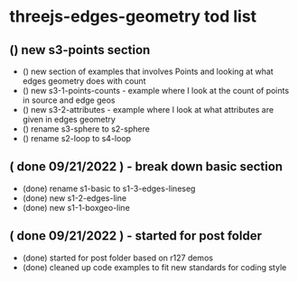 # threejs-edges-geometry tod list

## () new s3-points section
* () new section of examples that involves Points and looking at what edges geometry does with count
* () new s3-1-points-counts - example where I look at the count of points in source and edge geos
* () new s3-2-attributes - example where I look at what attributes are given in edges geometry
* () rename s3-sphere to s2-sphere
* () rename s2-loop to s4-loop

## ( done 09/21/2022 ) - break down basic section
* (done) rename s1-basic to s1-3-edges-lineseg
* (done) new s1-2-edges-line
* (done) new s1-1-boxgeo-line

## ( done 09/21/2022 ) - started for post folder
* (done) started for post folder based on r127 demos
* (done) cleaned up code examples to fit new standards for coding style